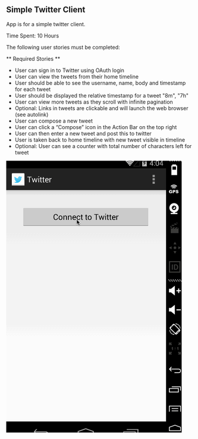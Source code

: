 ## Simple Twitter Client 

App is for a simple twitter client. 

Time Spent: 10 Hours

The following user stories must be completed:

** Required Stories **

* User can sign in to Twitter using OAuth login
* User can view the tweets from their home timeline
* User should be able to see the username, name, body and timestamp for each tweet
* User should be displayed the relative timestamp for a tweet "8m", "7h"
* User can view more tweets as they scroll with infinite pagination
* Optional: Links in tweets are clickable and will launch the web browser (see autolink)
* User can compose a new tweet
* User can click a “Compose” icon in the Action Bar on the top right
* User can then enter a new tweet and post this to twitter
* User is taken back to home timeline with new tweet visible in timeline
* Optional: User can see a counter with total number of characters left for tweet

![App Gif](twitter.gif)
 
